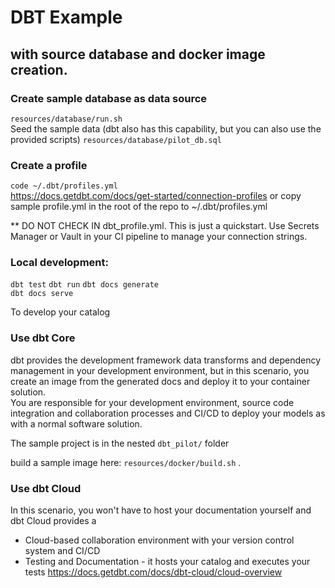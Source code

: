 # DBT Example
## with source database and docker image creation.  

### Create sample database as data source 
`resources/database/run.sh`  
Seed the sample data (dbt also has this capability, but you can also use the provided scripts)
`resources/database/pilot_db.sql`

### Create a profile 
`code ~/.dbt/profiles.yml`  
https://docs.getdbt.com/docs/get-started/connection-profiles 
or copy sample profile.yml in the root of the repo to ~/.dbt/profiles.yml 
  
** DO NOT CHECK IN dbt_profile.yml.  This is just a quickstart.  Use Secrets Manager or Vault in your CI pipeline to manage your connection strings.
  
### Local development:  
`dbt test`
`dbt run`
`dbt docs generate`  
`dbt docs serve`  

To develop your catalog

### Use dbt Core
dbt provides the development framework data transforms and dependency management in your development environment, but in this scenario, you create an image from the generated docs and deploy it to your container solution.  
You are responsible for your development environment, source code integration and collaboration processes and CI/CD to deploy your models as with a normal software solution.

The sample project is in the nested `dbt_pilot/` folder

build a sample image here:  `resources/docker/build.sh` . 
  
### Use dbt Cloud 
In this scenario, you won't have to host your documentation yourself and dbt Cloud provides a  
* Cloud-based collaboration environment with your version control system and CI/CD 
* Testing and Documentation - it hosts your catalog and executes your tests
https://docs.getdbt.com/docs/dbt-cloud/cloud-overview
